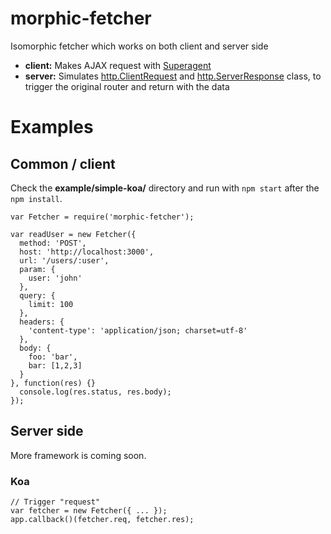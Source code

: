 morphic-fetcher
===============

Isomorphic fetcher which works on both client and server side

* **client:** Makes AJAX request with [Superagent](https://github.com/visionmedia/superagent)
* **server:** Simulates [http.ClientRequest](http://nodejs.org/api/http.html#http_class_http_clientrequest) and [http.ServerResponse](http://nodejs.org/api/http.html#http_class_http_serverresponse) class, to trigger the original router and return with the data


# Examples

## Common / client

Check the **example/simple-koa/** directory and run with `npm start` after the `npm install`.

```
var Fetcher = require('morphic-fetcher');

var readUser = new Fetcher({
  method: 'POST',
  host: 'http://localhost:3000',
  url: '/users/:user',
  param: {
    user: 'john'
  },
  query: {
    limit: 100
  },
  headers: {
    'content-type': 'application/json; charset=utf-8'
  },
  body: {
    foo: 'bar',
    bar: [1,2,3]
  }
}, function(res) {}
  console.log(res.status, res.body);
});
```

## Server side
More framework is coming soon.

### Koa
```
// Trigger "request"
var fetcher = new Fetcher({ ... });
app.callback()(fetcher.req, fetcher.res);
```
